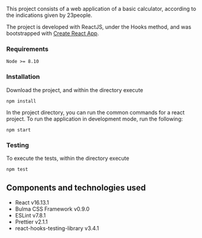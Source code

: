 This project consists of a web application of a basic calculator, according to the indications given by 23people.

The project is developed with ReactJS, under the Hooks method, and was bootstrapped with [Create React App](https://github.com/facebook/create-react-app).

### Requirements

    Node >= 8.10

### Installation

Download the project, and within the directory execute

    npm install

In the project directory, you can run the common commands for a react project. To run the application in development mode, run the following:

    npm start

### Testing

To execute the tests, within the directory execute

    npm test

## Components and technologies used

- React v16.13.1
- Bulma CSS Framework v0.9.0
- ESLint v7.8.1
- Prettier v2.1.1
- react-hooks-testing-library v3.4.1
